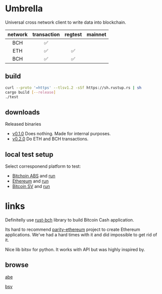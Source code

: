 # Umbrella

Universal cross network client to write data into blockchain.

| network | transaction | regtest | mainnet |
|:-------:|:-----------:|:-------:|:-------:|
| BCH     | ✅          |         |         |
| ETH     | ✅          | ✅      |         |
| BCH     | ✅          | ✅      |         |

## build

```sh
curl --proto '=https' --tlsv1.2 -sSf https://sh.rustup.rs | sh
cargo build [--release]
./test
```

## downloads

Released binaries

* [v0.1.0](https://github.com/flyingw/umbrella/releases/tag/v0.1.0) Does nothing. Made for internal purposes.
* [v0.2.0](https://github.com/flyingw/umbrella/releases/tag/v0.2.0) Do ETH and BCH transactions.

## local test setup

Select corresponend platform to test:

* [Bitchoin ABS](doc/bch/test-setup.md) and [run](./test_bch.sh)
* [Ethereum](doc/eth/test-setup.md)     and [run](./test_eth.sh)
* [Bitcoin SV](doc/bsv/test-setup.md)   and [run](./test_bsv.sh)

# links

Definitelly use [rust-bch](https://github.com/brentongunning/rust-bch) library to build Bitcoin Cash application.

Its hard to recommend [parity-ethereum](https://github.com/paritytech/parity-ethereum) project to create Ethereum applications.
We've had a hard times with it and did impossible to get rid of it.

Nice lib bitsv for python. It works with API but was highly inspired by.

## browse

[abe](https://github.com/marioschlipf/bitcoin-abe)

[bsv](https://whatsonchain.com)
